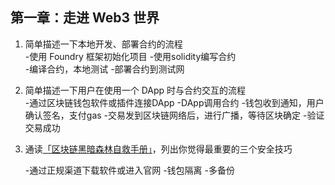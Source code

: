 ## 第一章：走进 Web3 世界

1. 简单描述一下本地开发、部署合约的流程                                                              
 -使用 Foundry 框架初始化项目
 -使用solidity编写合约	
 -编译合约，本地测试	
 -部署合约到测试网

2. 简单描述一下用户在使用一个 DApp 时与合约交互的流程                                                
 -通过区块链钱包软件或插件连接DApp
 -DApp调用合约
 -钱包收到通知，用户确认签名，支付gas
 -交易发到区块链网络后，进行广播，等待区块确定
 -验证交易成功

3. 通读[「区块链黑暗森林自救手册」](https://github.com/slowmist/Blockchain-dark-forest-selfguard-handbook/blob/main/README_CN.md)，列出你觉得最重要的三个安全技巧 

	-通过正规渠道下载软件或进入官网
 -钱包隔离
 -多备份
